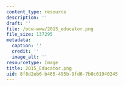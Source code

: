 ```yaml
---
content_type: resource
description: ''
draft: ''
file: /ocw-www/2015_educator.png
file_size: 137295
metadata:
  caption: ''
  credit: ''
  image_alt: ''
resourcetype: Image
title: 2015_Educator.png
uid: 8f8d2eb6-b465-495b-9fd6-7b0c61940245
---
```


